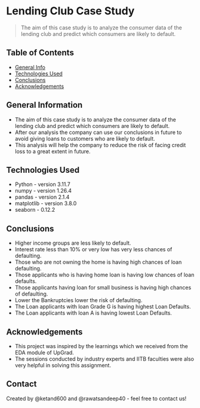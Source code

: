 # Lending Club Case Study
> The aim of this case study is to analyze the consumer data of the lending club and predict which consumers are   likely to default. 

## Table of Contents
* [General Info](#general-information)
* [Technologies Used](#technologies-used)
* [Conclusions](#conclusions)
* [Acknowledgements](#acknowledgements)



## General Information
- The aim of this case study is to analyze the consumer data of the lending club and predict which consumers are   likely to default. 
- After our analysis the company can use our conclusions in future to avoid giving loans to customers who are likely to default. 
- This analysis will help the company to reduce the risk of facing credit loss to a great extent in future.



## Technologies Used
- Python - version 3.11.7
- numpy - version 1.26.4
- pandas - version 2.1.4
- matplotlib - version 3.8.0
- seaborn - 0.12.2



## Conclusions
- Higher income groups are less likely to default.
- Interest rate less than 10% or very low has very less chances of defaulting. 
- Those who are not owning the home is having high chances of loan defaulting.
- Those applicants who is having home loan is having low chances of loan defaults.
- Those applicants having loan for small business is having high chances of defaulting.
- Lower the Bankruptcies lower the risk of defaulting.
- The Loan applicants with loan Grade G is having highest Loan Defaults.
- The Loan applicants with loan A is having lowest Loan Defaults.




## Acknowledgements
- This project was inspired by the learnings which we received from the EDA module of UpGrad.
- The sessions conducted by industry experts and IITB faculties were also very helpful in solving this assignment.



## Contact
Created by @ketand600 and @rawatsandeep40 - feel free to contact us!


